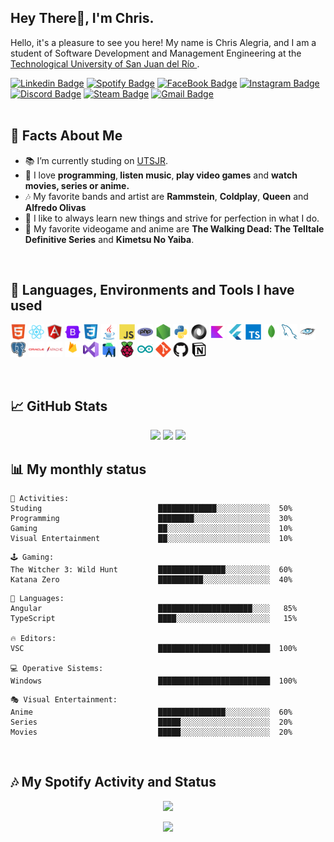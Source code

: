 <!-- Title And Intro Section -->
<h2>Hey There👋, I'm Chris.</h2>

Hello, it's a pleasure to see you here! My name is Chris Alegria, and I am a student of Software Development and Management Engineering at the [Technological University of San Juan del Río
](https://utsjr.edu.mx/).


<!-- Social Media Section -->
[![Linkedin Badge](https://img.shields.io/badge/-@ChrisAlegria-4E69C8?style=flat-square&logo=Linkedin&logoColor=white&link=https://www.linkedin.com/in/christianalegriaruiz/)](https://www.linkedin.com/in/christianalegriaruiz/)
[![Spotify Badge](https://img.shields.io/badge/-@☢XGamer484-1a9646?style=flat-square&logo=spotify&logoColor=white&link=https://open.spotify.com/user/21fdae4lll3yaxymukcfossty?si=3f5ea53b25504a81)](https://open.spotify.com/user/21fdae4lll3yaxymukcfossty?si=3f5ea53b25504a81)
[![FaceBook Badge](https://img.shields.io/badge/-@ChrisAlegria-blue?style=flat-square&logo=facebook&logoColor=white&link=https://www.facebook.com/ChrisAlegriaRuiz/)](https://www.facebook.com/ChrisAlegriaRuiz/)
[![Instagram Badge](https://img.shields.io/badge/-@chris.alegria484-9f32c3?style=flat-square&logo=instagram&logoColor=white&link=https://www.instagram.com/chris.alegria484?igsh=YzljYTk1ODg3Zg==)](https://www.instagram.com/chris.alegria484?igsh=YzljYTk1ODg3Zg==)
[![Discord Badge](https://img.shields.io/badge/-@xgamer484-8c9eff?style=flat-square&logo=discord&logoColor=white&link=https://discordapp.com/users/922658473748070430)](https://discordapp.com/users/922658473748070430)
[![Steam Badge](https://img.shields.io/badge/-@☢XGamer484-0d2147?style=flat-square&logo=steam&logoColor=white&link=mailto:https://steamcommunity.com/id/XGamer484/)](https://steamcommunity.com/id/XGamer484/)
[![Gmail Badge](https://img.shields.io/badge/-christian.alegriar@gmail.com-%23E4405F?style=flat-square&logo=Gmail&logoColor=white&link=mailto:christian.alegriar@gmail.com)](mailto:christian.alegriar@gmail.com)
<br>
<br>


<!-- Facts Section -->
<h2>🍂 Facts About Me</h2>
<ul>
<li>📚 I’m currently studing on <a href="https://www.utsjr.edu.mx/">UTSJR</a>.</li>
<li>💖 I love <strong>programming</strong>,<strong> listen music</strong>,<strong> play video games</strong> and <strong>watch movies, series or anime.</strong></li>
<li>🎶 My favorite bands and artist are <strong>Rammstein</strong>, <strong>Coldplay</strong>, <strong>Queen</strong> and <strong>Alfredo Olivas</strong></li>
<li>📝 I like to always learn new things and strive for perfection in what I do.</li>
<li>🎉 My favorite videogame and anime are <strong>The Walking Dead: The Telltale Definitive Series</strong> and <strong>Kimetsu No Yaiba</strong>.</li>
</ul>
<br>


<!-- Tools Section -->
<h2>🚀 Languages, Environments and Tools I have used</h2>
<p align="left">
  <img src="https://raw.githubusercontent.com/devicons/devicon/master/icons/html5/html5-original.svg" alt="html5" width="25" height="25" />
  <img src="https://raw.githubusercontent.com/devicons/devicon/master/icons/react/react-original.svg" alt="react" width="25" height="25" />
  <img src="https://raw.githubusercontent.com/devicons/devicon/master/icons/angularjs/angularjs-original.svg" alt="angular-js" width="25" height="25" />
  <img src="https://raw.githubusercontent.com/devicons/devicon/master/icons/bootstrap/bootstrap-original.svg" alt="bootstrap" width="25" height="25" />
  <img src="https://raw.githubusercontent.com/devicons/devicon/master/icons/css3/css3-original.svg" alt="css" width="25" height="25" />
  <img src="https://raw.githubusercontent.com/devicons/devicon/master/icons/java/java-original.svg" alt="java" width="25" height="25" />
  <img src="https://raw.githubusercontent.com/devicons/devicon/master/icons/javascript/javascript-original.svg" alt="javascript" width="25" height="25" />
  <img src="https://raw.githubusercontent.com/devicons/devicon/master/icons/php/php-original.svg" alt="php" width="25" height="25" />
  <img src="https://raw.githubusercontent.com/devicons/devicon/master/icons/nodejs/nodejs-original.svg" alt="nodejs" width="25" height="25" />
  <img src="https://raw.githubusercontent.com/devicons/devicon/master/icons/python/python-original.svg" alt="python" width="25" height="25" />
  <img src="https://raw.githubusercontent.com/devicons/devicon/master/icons/json/json-original.svg" alt="json" width="25" height="25" />
  <img src="https://raw.githubusercontent.com/devicons/devicon/master/icons/kotlin/kotlin-original.svg" alt="kotlin" width="25" height="25" />
  <img src="https://raw.githubusercontent.com/devicons/devicon/master/icons/flutter/flutter-original.svg" alt="flutter" width="25" height="25" />
  <img src="https://raw.githubusercontent.com/devicons/devicon/master/icons/typescript/typescript-original.svg" alt="typescript" width="25" height="25" />
  <img src="https://raw.githubusercontent.com/devicons/devicon/master/icons/mongodb/mongodb-original.svg" alt="mongodb" width="25" height="25" />
  <img src="https://raw.githubusercontent.com/devicons/devicon/master/icons/mysql/mysql-original.svg" alt="mysql" width="25" height="25" />
  <img src="https://raw.githubusercontent.com/devicons/devicon/master/icons/cassandra/cassandra-original.svg" alt="cassandra" width="25" height="25" />
  <img src="https://raw.githubusercontent.com/devicons/devicon/master/icons/postgresql/postgresql-original.svg" alt="postgresql" width="25" height="25" />
  <img src="https://raw.githubusercontent.com/devicons/devicon/master/icons/oracle/oracle-original.svg" alt="oracle" width="25" height="25" />
  <img src="https://raw.githubusercontent.com/devicons/devicon/master/icons/apache/apache-original-wordmark.svg" alt="apache" width="25" height="25" />
  <img src="https://raw.githubusercontent.com/devicons/devicon/master/icons/firebase/firebase-original-wordmark.svg" alt="firebase" width="25" height="25"/>
  <img src="https://raw.githubusercontent.com/devicons/devicon/master/icons/visualstudio/visualstudio-original.svg" alt="visualstudiocode" width="25" height="25" />
  <img src="https://raw.githubusercontent.com/devicons/devicon/master/icons/androidstudio/androidstudio-original.svg" alt="androidstudio" width="25" height="25" />
  <img src="https://raw.githubusercontent.com/devicons/devicon/master/icons/raspberrypi/raspberrypi-original.svg" alt="raspverrypi" width="25" height="25" />
  <img src="https://raw.githubusercontent.com/devicons/devicon/master/icons/arduino/arduino-original.svg" alt="arduino" width="25" height="25" />
  <img src="https://raw.githubusercontent.com/devicons/devicon/master/icons/git/git-original.svg" alt="git" width="25" height="25" />
  <img src="https://raw.githubusercontent.com/devicons/devicon/master/icons/github/github-original.svg" color="white" alt="github" width="25" height="25" />
  <img src="https://raw.githubusercontent.com/devicons/devicon/master/icons/notion/notion-original.svg" alt="notion" width="25" height="25" />
</p>
<br>


<!-- GitHub Stats Section -->
<h2>📈 GitHub Stats</h2>
<p align="center">
  <img height="50%" width="auto" src ="https://github-readme-stats.vercel.app/api?username=ChrisAlegria&show_icons=true&count_private=true&theme=tokyonight&hide_border=true&bg_color=00000000">
  
  <img height="50%" width="auto" src ="https://github-readme-stats.vercel.app/api/top-langs/?username=ChrisAlegria&layout=compact&hide_border=true&theme=tokyonight&bg_color=00000000&langs_count=6&hide=jupyter%20notebook,tex,css,php&exclude_repo=Pacman-AI">
  
  <img src ="https://github-readme-streak-stats.herokuapp.com?user=ChrisAlegria&theme=tokyonight&hide_border=true&background=FFFFFF00">
  <br>
</p>

<!-- Personal Stats Section -->
<h2>📊 My monthly status</h2>

```text
🏃 Activities:
Studing                          █████████████░░░░░░░░░░░░  50% 
Programming                      ████████░░░░░░░░░░░░░░░░░  30%
Gaming                           ██░░░░░░░░░░░░░░░░░░░░░░░  10%
Visual Entertainment             ██░░░░░░░░░░░░░░░░░░░░░░░  10%
```

```text
🕹️ Gaming:
The Witcher 3: Wild Hunt         ███████████████░░░░░░░░░░  60% 
Katana Zero                      ██████████░░░░░░░░░░░░░░░  40%
```

```text
💬 Languages: 
Angular                          █████████████████████░░░░   85% 
TypeScript                       ████░░░░░░░░░░░░░░░░░░░░░   15%

🔥 Editors: 
VSC                              █████████████████████████  100%

💻 Operative Sistems: 
Windows                          █████████████████████████  100%
```

```text
🎭 Visual Entertainment:
Anime                            ███████████████░░░░░░░░░░  60% 
Series                           █████░░░░░░░░░░░░░░░░░░░░  20%
Movies                           █████░░░░░░░░░░░░░░░░░░░░  20%
```
<br>


<!-- Spotify Activity Section -->
<h2>🎶 My Spotify Activity and Status</h2>
<p align="center">
  <img src="https://spotify-github-profile.vercel.app/api/view.svg?uid=21fdae4lll3yaxymukcfossty&redirect=true][https://spotify-github-profile.vercel.app/api/view.svg?uid=21fdae4lll3yaxymukcfossty&cover_image=true&theme=novatorem&show_offline=true&background_color=121212&interchange=false&bar_color=53b14f&bar_color_cover=false">
</p>

<p align="center">
  <img src="https://spotify-recently-played-readme.vercel.app/api?user=21fdae4lll3yaxymukcfossty&count=5&width=350;">
</p>


<!---ChrisAlegria/ChrisAlegria is a ✨ special ✨ repository because its `README.md` (this file) appears on your GitHub profile.
You can click the Preview link to take a look at your changes.--->
